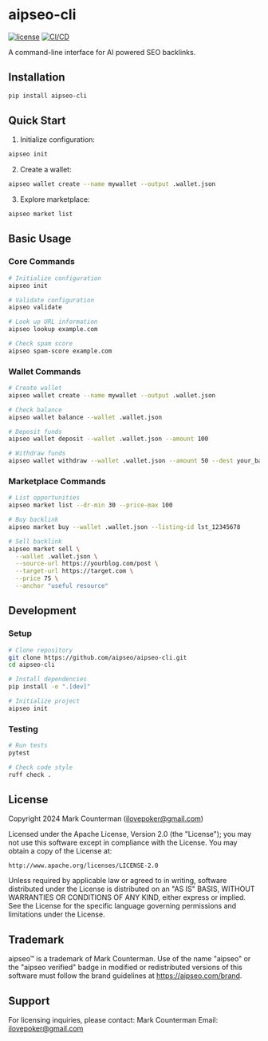 # aipseo-cli

[![license](https://img.shields.io/github/license/aipseo/aipseo-cli)](license)
[![CI/CD](https://github.com/aipseo/aipseo/actions/workflows/ci.yml/badge.svg)](https://github.com/aipseo/aipseo/actions/workflows/ci.yml)

A command-line interface for AI powered SEO backlinks.

## Installation

```bash
pip install aipseo-cli
```

## Quick Start

1. Initialize configuration:
```bash
aipseo init
```

2. Create a wallet:
```bash
aipseo wallet create --name mywallet --output .wallet.json
```

3. Explore marketplace:
```bash
aipseo market list
```

## Basic Usage

### Core Commands

```bash
# Initialize configuration
aipseo init

# Validate configuration
aipseo validate

# Look up URL information
aipseo lookup example.com

# Check spam score
aipseo spam-score example.com
```

### Wallet Commands

```bash
# Create wallet
aipseo wallet create --name mywallet --output .wallet.json

# Check balance
aipseo wallet balance --wallet .wallet.json

# Deposit funds
aipseo wallet deposit --wallet .wallet.json --amount 100

# Withdraw funds
aipseo wallet withdraw --wallet .wallet.json --amount 50 --dest your_bank_account
```

### Marketplace Commands

```bash
# List opportunities
aipseo market list --dr-min 30 --price-max 100

# Buy backlink
aipseo market buy --wallet .wallet.json --listing-id lst_12345678

# Sell backlink
aipseo market sell \
  --wallet .wallet.json \
  --source-url https://yourblog.com/post \
  --target-url https://target.com \
  --price 75 \
  --anchor "useful resource"
```

## Development

### Setup

```bash
# Clone repository
git clone https://github.com/aipseo/aipseo-cli.git
cd aipseo-cli

# Install dependencies
pip install -e ".[dev]"

# Initialize project
aipseo init
```

### Testing

```bash
# Run tests
pytest

# Check code style
ruff check .
```

## License

Copyright 2024 Mark Counterman (ilovepoker@gmail.com)

Licensed under the Apache License, Version 2.0 (the "License");
you may not use this software except in compliance with the License.
You may obtain a copy of the License at:

    http://www.apache.org/licenses/LICENSE-2.0

Unless required by applicable law or agreed to in writing, software
distributed under the License is distributed on an "AS IS" BASIS,
WITHOUT WARRANTIES OR CONDITIONS OF ANY KIND, either express or implied.
See the License for the specific language governing permissions and
limitations under the License.

## Trademark

aipseo™ is a trademark of Mark Counterman. Use of the name "aipseo" or
the "aipseo verified" badge in modified or redistributed versions of
this software must follow the brand guidelines at https://aipseo.com/brand.

## Support

For licensing inquiries, please contact:
Mark Counterman
Email: ilovepoker@gmail.com